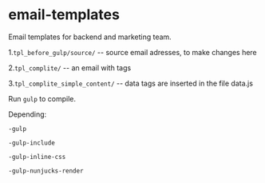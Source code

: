 # email-templates
Email templates for backend and marketing team. <br>

1.`tpl_before_gulp/source/` -- source email adresses, to make changes here

2.`tpl_complite/` -- an email with tags

3.`tpl_complite_simple_content/` -- data tags are inserted in the file data.js

Run `gulp` to compile.


Depending:
```
-gulp

-gulp-include

-gulp-inline-css

-gulp-nunjucks-render
```
